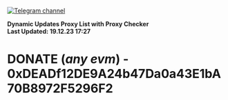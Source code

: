 [![Telegram channel](https://img.shields.io/endpoint?url=https://runkit.io/damiankrawczyk/telegram-badge/branches/master?url=https://t.me/n4z4v0d)](https://t.me/n4z4v0d) 

**Dynamic Updates Proxy List with Proxy Checker**  
**Last Updated: 19.12.23 17:27**

# DONATE (_any evm_) - 0xDEADf12DE9A24b47Da0a43E1bA70B8972F5296F2
